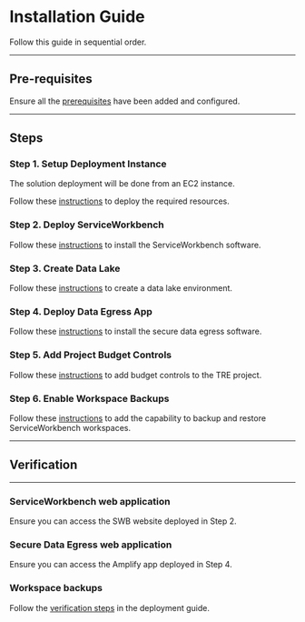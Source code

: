 # Installation Guide

Follow this guide in sequential order.

---

## Pre-requisites

Ensure all the [prerequisites](./Prerequisites.md) have been added and configured.

---

## Steps

### Step 1. Setup Deployment Instance

The solution deployment will be done from an EC2 instance.

Follow these [instructions](./Step1-SetupDeploymentInstance.md) to deploy the required resources.

### Step 2. Deploy ServiceWorkbench

Follow these [instructions](./Step2-DeployServiceWorkbench.md) to install the ServiceWorkbench software.

### Step 3. Create Data Lake

Follow these [instructions](./Step3-CreateDataLake.md) to create a data lake environment.

### Step 4. Deploy Data Egress App

Follow these [instructions](./Step4-DeployDataEgressApp.md) to install the secure data egress software.

### Step 5. Add Project Budget Controls

Follow these [instructions](./Step5-AddProjectBudgetControls.md) to add budget controls to the TRE project.

### Step 6. Enable Workspace Backups

Follow these [instructions](./Step6-DeployBackupComponent.md) to add the capability to backup and restore ServiceWorkbench workspaces.

---

## Verification

---

### ServiceWorkbench web application

Ensure you can access the SWB website deployed in Step 2.

### Secure Data Egress web application

Ensure you can access the Amplify app deployed in Step 4.

### Workspace backups

Follow the [verification steps](./Step6-DeployBackupComponent.md#step-6c-validating-workspace-backups) in the
deployment guide.
